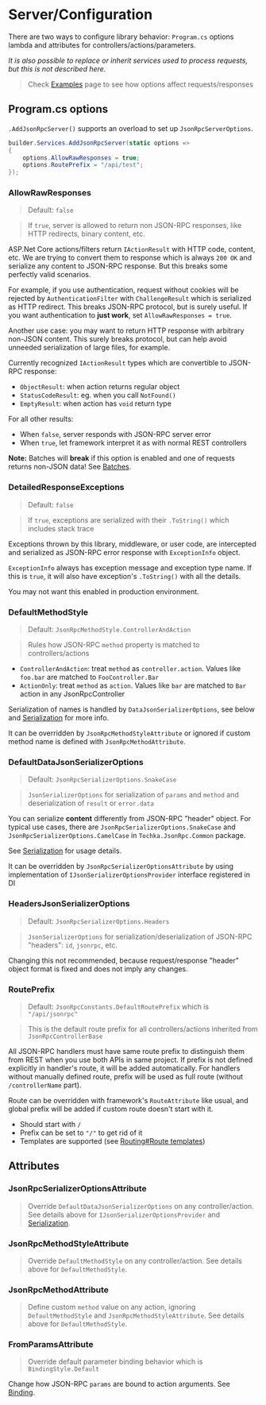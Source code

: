 # Server/Configuration

There are two ways to configure library behavior: `Program.cs` options lambda and attributes for controllers/actions/parameters.

*It is also possible to replace or inherit services used to process requests, but this is not described here.*

> Check [Examples](examples) page to see how options affect requests/responses

## Program.cs options

`.AddJsonRpcServer()` supports an overload to set up `JsonRpcServerOptions`.

```cs
builder.Services.AddJsonRpcServer(static options =>
{
    options.AllowRawResponses = true;
    options.RoutePrefix = "/api/test";
});
```

### AllowRawResponses

> Default: `false`

> If `true`, server is allowed to return non JSON-RPC responses, like HTTP redirects, binary content, etc.

ASP.Net Core actions/filters return `IActionResult` with HTTP code, content, etc.
We are trying to convert them to response which is always `200 OK` and serialize any content to JSON-RPC response.
But this breaks some perfectly valid scenarios.

For example, if you use authentication, request without cookies will be rejected by `AuthenticationFilter` with `ChallengeResult` which is serialized as
HTTP redirect. This breaks JSON-RPC protocol, but is surely useful. If you want authentication to **just work**, set `AllowRawResponses = true`.

Another use case: you may want to return HTTP response with arbitrary non-JSON content. This surely breaks protocol,
but can help avoid unneeded serialization of large files, for example.

Currently recognized `IActionResult` types which are convertible to JSON-RPC response:

* `ObjectResult`: when action returns regular object
* `StatusCodeResult`: eg. when you call `NotFound()`
* `EmptyResult`: when action has `void` return type

For all other results:

* When `false`, server responds with JSON-RPC server error
* When `true`, let framework interpret it as with normal REST controllers

**Note:** Batches will **break** if this option is enabled and one of requests returns non-JSON data! See [Batches](batches).

### DetailedResponseExceptions

> Default: `false`

> If `true`, exceptions are serialized with their `.ToString()` which includes stack trace

Exceptions thrown by this library, middleware, or user code, are intercepted and serialized as JSON-RPC error response with `ExceptionInfo` object.

`ExceptionInfo` always has exception message and exception type name.
If this is `true`, it will also have exception's `.ToString()` with all the details.

You may not want this enabled in production environment.

### DefaultMethodStyle

> Default: `JsonRpcMethodStyle.ControllerAndAction`

> Rules how JSON-RPC `method` property is matched to controllers/actions

* `ControllerAndAction`: treat `method` as `controller.action`. Values like `foo.bar` are matched to `FooController.Bar`
* `ActionOnly`: treat `method` as `action`. Values like `bar` are matched to `Bar` action in any JsonRpcController

Serialization of names is handled by `DataJsonSerializerOptions`, see below and [Serialization](serialization) for more info.

It can be overridden by `JsonRpcMethodStyleAttribute` or ignored if custom method name is defined with `JsonRpcMethodAttribute`.

### DefaultDataJsonSerializerOptions

> Default: `JsonRpcSerializerOptions.SnakeCase`

> `JsonSerializerOptions` for serialization of `params` and `method` and deserialization of `result` or `error.data`

You can serialize **content** differently from JSON-RPC "header" object.
For typical use cases, there are `JsonRpcSerializerOptions.SnakeCase` and `JsonRpcSerializerOptions.CamelCase` in `Tochka.JsonRpc.Common` package.

See [Serialization](serialization) for usage details.

It can be overridden by `JsonRpcSerializerOptionsAttribute` by using implementation of `IJsonSerializerOptionsProvider` interface registered in DI

### HeadersJsonSerializerOptions

> Default: `JsonRpcSerializerOptions.Headers`

> `JsonSerializerOptions` for serialization/deserialization of JSON-RPC "headers": `id`, `jsonrpc`, etc.

Changing this not recommended, because request/response "header" object format is fixed and does not imply any changes.

### RoutePrefix

> Default: `JsonRpcConstants.DefaultRoutePrefix` which is `"/api/jsonrpc"`

> This is the default route prefix for all controllers/actions inherited from `JsonRpcControllerBase`

All JSON-RPC handlers must have same route prefix to distinguish them from REST when you use both APIs in same project. If prefix is not defined explicitly in handler's route, it will be added automatically. For handlers without manually defined route, prefix will be used as full route (without `/controllerName` part).

Route can be overridden with framework's `RouteAttribute` like usual, and global prefix will be added if custom route doesn't start with it.

* Should start with `/`
* Prefix can be set to `"/"` to get rid of it
* Templates are supported (see [Routing#Route templates](routing#Route-templates))

## Attributes

### JsonRpcSerializerOptionsAttribute

> Override `DefaultDataJsonSerializerOptions` on any controller/action. See details above for `IJsonSerializerOptionsProvider` and [Serialization](serialization).

### JsonRpcMethodStyleAttribute

> Override `DefaultMethodStyle` on any controller/action. See details above for `DefaultMethodStyle`.

### JsonRpcMethodAttribute

> Define custom `method` value on any action, ignoring `DefaultMethodStyle` and `JsonRpcMethodStyleAttribute`. See details above for `DefaultMethodStyle`.

### FromParamsAttribute

> Override default parameter binding behavior which is `BindingStyle.Default`

Change how JSON-RPC `params` are bound to action arguments. See [Binding](binding).
